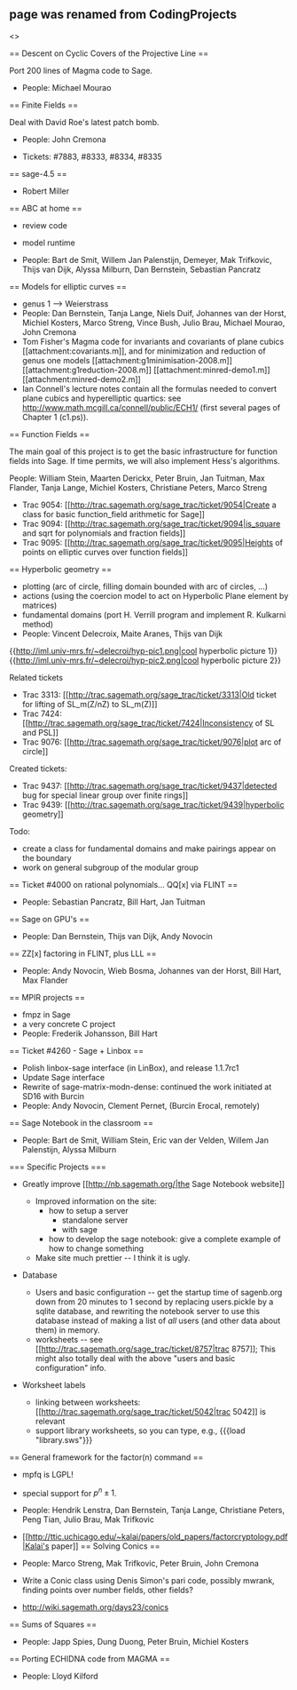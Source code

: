## page was renamed from CodingProjects

<<TableOfContents>>

== Descent on Cyclic Covers of the Projective Line ==

 Port 200 lines of Magma code to Sage.

 * People: Michael Mourao


== Finite Fields ==

Deal with David Roe's latest patch bomb.

 * People: John Cremona

 * Tickets: #7883, #8333, #8334, #8335


== sage-4.5 ==


 * Robert Miller


== ABC at home ==


 * review code
 * model runtime

 * People: Bart de Smit, Willem Jan Palenstijn, Demeyer, Mak Trifkovic, Thijs van Dijk, Alyssa Milburn, Dan Bernstein, Sebastian Pancratz


== Models for elliptic curves ==


 * genus 1 --> Weierstrass
 * People: Dan Bernstein, Tanja Lange, Niels Duif, Johannes van der Horst, Michiel Kosters, Marco Streng, Vince Bush, Julio Brau, Michael Mourao, John Cremona
 * Tom Fisher's Magma code for invariants and covariants of plane cubics [[attachment:covariants.m]], and for minimization and reduction of genus one models [[attachment:g1minimisation-2008.m]] [[attachment:g1reduction-2008.m]] [[attachment:minred-demo1.m]] [[attachment:minred-demo2.m]]
 * Ian Connell's lecture notes contain all the formulas needed to convert plane cubics and hyperelliptic quartics:  see http://www.math.mcgill.ca/connell/public/ECH1/ (first several pages of Chapter 1 (c1.ps)).


== Function Fields ==

The main goal of this project is to get the basic infrastructure for function fields into Sage.   If time permits, we will also implement Hess's algorithms.

People: William Stein, Maarten Derickx, Peter Bruin, Jan Tuitman, Max Flander, Tanja Lange, Michiel Kosters, Christiane Peters, Marco Streng 

 * Trac 9054: [[http://trac.sagemath.org/sage_trac/ticket/9054|Create a class for basic function_field arithmetic for Sage]]
 * Trac 9094: [[http://trac.sagemath.org/sage_trac/ticket/9094|is_square and sqrt for polynomials and fraction fields]]
 * Trac 9095: [[http://trac.sagemath.org/sage_trac/ticket/9095|Heights of points on elliptic curves over function fields]]


== Hyperbolic geometry ==

 * plotting (arc of circle, filling domain bounded with arc of circles, ...)
 * actions (using the coercion model to act on Hyperbolic Plane element by matrices)
 * fundamental domains (port H. Verrill program and implement R. Kulkarni method)
 * People: Vincent Delecroix, Maite Aranes, Thijs van Dijk

{{http://iml.univ-mrs.fr/~delecroi/hyp-pic1.png|cool hyperbolic picture 1}}
{{http://iml.univ-mrs.fr/~delecroi/hyp-pic2.png|cool hyperbolic picture 2}}

Related tickets
 * Trac 3313: [[http://trac.sagemath.org/sage_trac/ticket/3313|Old ticket for lifting of SL_m(Z/nZ) to SL_m(Z)]]
 * Trac 7424: [[http://trac.sagemath.org/sage_trac/ticket/7424|Inconsistency of SL and PSL]]
 * Trac 9076: [[http://trac.sagemath.org/sage_trac/ticket/9076|plot arc of circle]]

Created tickets:
 * Trac 9437: [[http://trac.sagemath.org/sage_trac/ticket/9437|detected bug for special linear group over finite rings]]
 * Trac 9439: [[http://trac.sagemath.org/sage_trac/ticket/9439|hyperbolic geometry]]

Todo:
  * create a class for fundamental domains and make pairings appear on the boundary
  * work on general subgroup of the modular group

== Ticket #4000 on rational polynomials... QQ[x] via FLINT ==


 * People: Sebastian Pancratz, Bill Hart, Jan Tuitman


== Sage on GPU's ==


 * People: Dan Bernstein, Thijs van Dijk, Andy Novocin


== ZZ[x] factoring in FLINT, plus LLL ==


 * People: Andy Novocin, Wieb Bosma, Johannes van der Horst, Bill Hart, Max Flander


== MPIR projects ==

 * fmpz in Sage
 * a very concrete C project
 * People: Frederik Johansson, Bill Hart

== Ticket #4260 - Sage + Linbox ==

 * Polish linbox-sage interface (in LinBox), and release 1.1.7rc1
 * Update Sage interface
 * Rewrite of sage-matrix-modn-dense: continued the work initiated at SD16 with Burcin
 * People: Andy Novocin, Clement Pernet, (Burcin Erocal, remotely)


== Sage Notebook in the classroom ==


 * People: Bart de Smit, William Stein, Eric van der Velden, Willem Jan Palenstijn, Alyssa Milburn

=== Specific Projects ===

  * Greatly improve [[http://nb.sagemath.org/|the Sage Notebook website]]
    * Improved information on the site:
       * how to setup a server
          * standalone server
          * with sage
       * how to develop the sage notebook: give a complete example of how to change something
    * Make site much prettier -- I think it is ugly.

  * Database
    * Users and basic configuration -- get the startup time of sagenb.org down from 20 minutes to 1 second by replacing users.pickle by a sqlite database, and rewriting the notebook server to use this database instead of making a list of *all* users (and other data about them) in memory.
    * worksheets -- see [[http://trac.sagemath.org/sage_trac/ticket/8757|trac 8757]];  This might also totally deal with the above "users and basic configuration" info. 

  * Worksheet labels
    * linking between worksheets: [[http://trac.sagemath.org/sage_trac/ticket/5042|trac 5042]] is relevant
    * support library worksheets, so you can type, e.g., {{{load "library.sws"}}}
   

== General framework for the factor(n) command ==

 * mpfq is LGPL!
 * special support for $p^n \pm 1$.
 * People: Hendrik Lenstra, Dan Bernstein, Tanja Lange, Christiane Peters, Peng Tian, Julio Brau, Mak Trifkovic
 * [[http://ttic.uchicago.edu/~kalai/papers/old_papers/factorcryptology.pdf|Kalai's paper]]
== Solving Conics ==



 * People: Marco Streng, Mak Trifkovic, Peter Bruin, John Cremona
 * Write a Conic class using Denis Simon's pari code, possibly mwrank, finding points over number fields, other fields?
 * http://wiki.sagemath.org/days23/conics


== Sums of Squares ==


 * People: Japp Spies, Dung Duong, Peter Bruin, Michiel Kosters

== Porting ECHIDNA code from MAGMA ==


 * People: Lloyd Kilford
